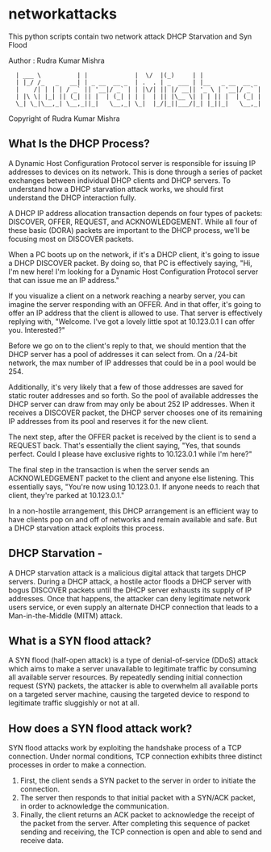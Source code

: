 # networkattacks
This python scripts contain two network attack DHCP Starvation and Syn Flood                                                                

Author : Rudra Kumar Mishra

      | ___ \          | |             |  \/  |(_)     | |                
      | |_/ /_   _   __| | _ __  __ _  | .  . | _  ___ | |__   _ __  __ _ 
      |    /| | | | / _` || '__|/ _` | | |\/| || |/ __|| '_ \ | '__|/ _` |
      | |\ \| |_| || (_| || |  | (_| | | |  | || |\__ \| | | || |  | (_| |
      \_| \_|\__,_| \__,_||_|   \__,_| \_|  |_/|_||___/|_| |_||_|   \__,_|
Copyright of Rudra Kumar Mishra

## What Is the DHCP Process?
A Dynamic Host Configuration Protocol server is responsible for issuing IP addresses to devices on its network. This is done through a series of packet exchanges between individual DHCP clients and DHCP servers. To understand how a DHCP starvation attack works, we should first understand the DHCP interaction fully.

A DHCP IP address allocation transaction depends on four types of packets: DISCOVER, OFFER, REQUEST, and ACKNOWLEDGEMENT. While all four of these basic (DORA) packets are important to the DHCP process, we'll be focusing most on DISCOVER packets.

When a PC boots up on the network, if it's a DHCP client, it's going to issue a DHCP DISCOVER packet. By doing so, that PC is effectively saying, "Hi, I'm new here! I'm looking for a Dynamic Host Configuration Protocol server that can issue me an IP address."

If you visualize a client on a network reaching a nearby server, you can imagine the server responding with an OFFER. And in that offer, it's going to offer an IP address that the client is allowed to use. That server is effectively replying with, "Welcome. I've got a lovely little spot at 10.123.0.1 I can offer you. Interested?"

Before we go on to the client's reply to that, we should mention that the DHCP server has a pool of addresses it can select from. On a /24-bit network, the max number of IP addresses that could be in a pool would be 254.

Additionally, it's very likely that a few of those addresses are saved for static router addresses and so forth. So the pool of available addresses the DHCP server can draw from may only be about 252 IP addresses. When it receives a DISCOVER packet, the DHCP server chooses one of its remaining IP addresses from its pool and reserves it for the new client.

The next step, after the OFFER packet is received by the client is to send a REQUEST back. That's essentially the client saying, "Yes, that sounds perfect. Could I please have exclusive rights to 10.123.0.1 while I'm here?"

The final step in the transaction is when the server sends an ACKNOWLEDGEMENT packet to the client and anyone else listening. This essentially says, "You're now using 10.123.0.1. If anyone needs to reach that client, they're parked at 10.123.0.1."

In a non-hostile arrangement, this DHCP arrangement is an efficient way to have clients pop on and off of networks and remain available and safe. But a DHCP starvation attack exploits this process.

## DHCP Starvation -
A DHCP starvation attack is a malicious digital attack that targets DHCP servers. During a DHCP attack, a hostile actor floods a DHCP server with bogus DISCOVER packets until the DHCP server exhausts its supply of IP addresses. Once that happens, the attacker can deny legitimate network users service, or even supply an alternate DHCP connection that leads to a Man-in-the-Middle (MITM) attack.

## What is a SYN flood attack?
A SYN flood (half-open attack) is a type of denial-of-service (DDoS) attack which aims to make a server unavailable to legitimate traffic by consuming all available server resources. By repeatedly sending initial connection request (SYN) packets, the attacker is able to overwhelm all available ports on a targeted server machine, causing the targeted device to respond to legitimate traffic sluggishly or not at all.

## How does a SYN flood attack work?
SYN flood attacks work by exploiting the handshake process of a TCP connection. Under normal conditions, TCP connection exhibits three distinct processes in order to make a connection.

1) First, the client sends a SYN packet to the server in order to initiate the connection.
2) The server then responds to that initial packet with a SYN/ACK packet, in order to acknowledge the communication.
3) Finally, the client returns an ACK packet to acknowledge the receipt of the packet from the server. After completing this sequence of packet sending and receiving, the TCP connection is open and able to send and receive data.
